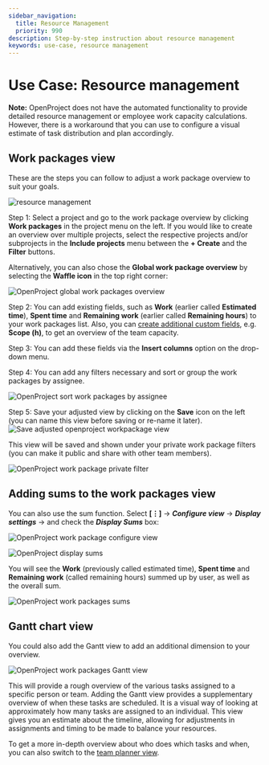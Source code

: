 ```yaml
---
sidebar_navigation:
  title: Resource Management
  priority: 990
description: Step-by-step instruction about resource management
keywords: use-case, resource management
---
```


# Use Case: Resource management

**Note:**  OpenProject does not have the automated functionality to provide detailed resource management or employee work capacity calculations. However, there is a workaround that you can use to configure a visual estimate of task distribution and plan accordingly. 

## Work packages view

These are the steps you can follow to adjust a work package overview to suit your goals. 

![resource management](configure_wp_view.png)

Step 1: Select a project and go to the work package overview by clicking **Work packages** in the project menu on the left. If you would like to create an overview over multiple projects, select the respective projects and/or subprojects in the **Include projects** menu between the **+ Create** and the **Filter** buttons. 

Alternatively, you can also chose the **Global work package overview** by selecting the **Waffle icon** in the top right corner:

![OpenProject global work packages overview](openproject_global_wp_view.png)

Step 2: You can add existing fields, such as **Work** (earlier called **Estimated time**), **Spent time** and **Remaining work** (earlier called **Remaining hours**) to your work packages list. Also, you can [create additional custom fields](../../system-admin-guide/custom-fields/), e.g. **Scope (h)**, to get an overview of the team capacity. 

Step 3: You can add these fields via the **Insert columns** option on the drop-down menu. 

Step 4: You can add any filters necessary and sort or group the work packages by assignee. 

![OpenProject sort work packages by assignee](openproject_sort_by_assignee.png)

Step 5: Save your adjusted view by clicking on the **Save** icon on the left (you can name this view before saving or re-name it later). ![Save adjusted openproject workpackage view](openproject_save_wp_adjusted_view.png)

This view will be saved and shown under your private work package filters (you can make it public and share with other team members).

![OpenProject work package private filter](work_package_private_filter.png)

## Adding sums to the work packages view

You can also use the sum function. Select **[⋮]** -> ***Configure view*** -> ***Display settings*** -> and check the ***Display Sums*** box:

![OpenProject work package configure view](openproject_configure_view.png)

![OpenProject display sums](openproject_display_sums.png) 

You will see the **Work** (previously called estimated time), **Spent time** and **Remaining work** (called remaining hours) summed up by user, as well as the overall sum.

![OpenProject work packages sums](openproject_work_packages_sum.png)

## Gantt chart view

You could also add the Gantt view to add an additional dimension to your overview.

![OpenProject work packages Gantt view](openproject_wp_gantt_view.png)

This will provide a rough overview of the various tasks assigned to a specific person or team. Adding the Gantt view provides a supplementary overview of when these tasks are scheduled. It is a visual way of looking at approximately how many tasks are assigned to an individual. This view gives you an estimate about the timeline, allowing for adjustments in assignments and timing to be made to balance your resources. 

To get a more in-depth overview about who does which tasks and when, you can also switch to the [team planner view](../../user-guide/team-planner/).
